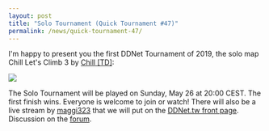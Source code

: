```yaml
---
layout: post
title: "Solo Tournament (Quick Tournament #47)"
permalink: /news/quick-tournament-47/
---
```


I'm happy to present you the first DDNet Tournament of 2019, the solo map Chill Let's Climb 3 by [Chill [TD]](/mappers/Chill-32--91-TD-93-/):

[<img class="demo" src="/Chill_Let_s_Climb_3.png" />](//forum.ddnet.org/viewtopic.php?f=33&t=6813)

The Solo Tournament will be played on Sunday, May 26 at 20:00 CEST. The first finish wins. Everyone is welcome to join or watch! There will also be a live stream by [maggi323](https://www.youtube.com/watch?v=_vElENzhMt0) that we will put on the [DDNet.tw front page](/).
Discussion on the [forum](//forum.ddnet.org/viewtopic.php?f=33&t=6813).
